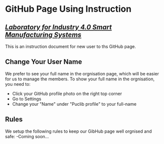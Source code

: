 # **GitHub Page Using Instruction**
## _[Laboratory for Industry 4.0 Smart Manufacturing Systems]_

This is an instruction document for new user to ths GitHub page.

## Change Your User Name
We prefer to see your full name in the orgnisation page, which will be easier for us to manage the members. To show your full name in the orgnisation, you need to:
- Click your GitHub profile photo on the right top corner
- Go to Settings
- Change your "Name" under "Puclib profile" to your full-name

## Rules
We setup the following rules to keep our GibHub page well orgnised and safe:
-Coming soon...


[Laboratory for Industry 4.0 Smart Manufacturing Systems]: <https://lisms.auckland.ac.nz/>
